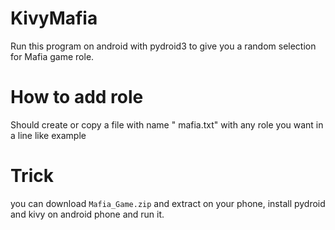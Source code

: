 # KivyMafia
Run this program on android with pydroid3 to give you a random selection for Mafia game role.

How to add role
======
Should create or copy a file with name " mafia.txt" with any role you want in a line like example

Trick
========
you can download `Mafia_Game.zip` and extract on your phone, install pydroid and kivy on android phone and run it.
